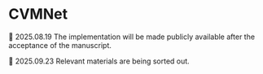 # CVMNet
📌 2025.08.19 The implementation will be made publicly available after the acceptance of the manuscript.

📌 2025.09.23 Relevant materials are being sorted out.
